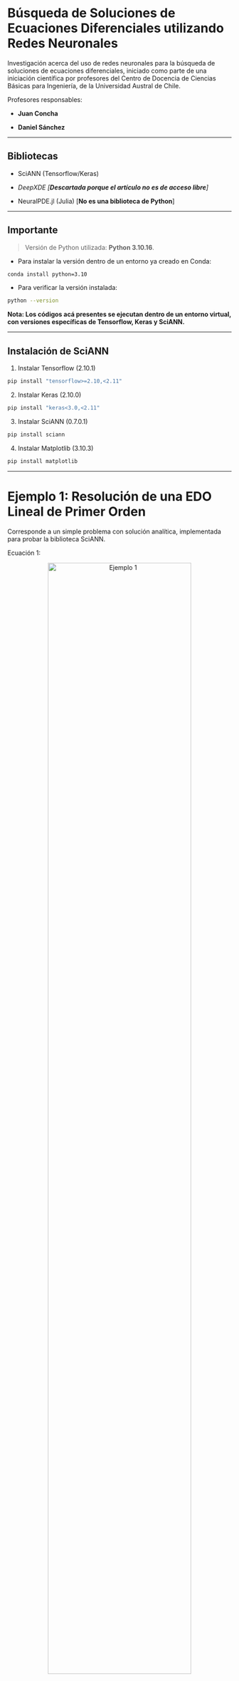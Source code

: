 # Búsqueda de Soluciones de Ecuaciones Diferenciales utilizando Redes Neuronales

Investigación acerca del uso de redes neuronales para la búsqueda de soluciones de ecuaciones diferenciales, iniciado como parte de una iniciación científica por profesores del Centro de Docencia de Ciencias Básicas para Ingeniería, de la Universidad Austral de Chile.

Profesores responsables: 

* **Juan Concha**

* **Daniel Sánchez**

---
## Bibliotecas

* SciANN (Tensorflow/Keras)

* _DeepXDE \[**Descartada porque el artículo no es de acceso libre**\]_

* NeuralPDE.jl (Julia) \[**No es una biblioteca de Python**\]


---
## Importante

> Versión de Python utilizada: **Python 3.10.16**.

* Para instalar la versión dentro de un entorno ya creado en Conda:

``` bash 
conda install python=3.10 
```

* Para verificar la versión instalada:

``` bash 
python --version
```


**Nota: Los códigos acá presentes se ejecutan dentro de un entorno virtual, con versiones específicas de Tensorflow, Keras y SciANN.**

---
## Instalación de SciANN

1. Instalar Tensorflow (2.10.1)

``` bash 
pip install "tensorflow>=2.10,<2.11" 
```

2. Instalar Keras (2.10.0)

``` bash 
pip install "keras<3.0,<2.11" 
```

3. Instalar SciANN (0.7.0.1)

``` bash 
pip install sciann 
```

4. Instalar Matplotlib (3.10.3)

``` bash 
pip install matplotlib 
```

---
# Ejemplo 1: Resolución de una EDO Lineal de Primer Orden

Corresponde a un simple problema con solución analítica, implementada para probar la biblioteca SciANN.

Ecuación 1:

<p align="center">
    <img src="Ejemplo-1/Ecuacion1.png" alt="Ejemplo 1" width="80%" />
</p>

Solución general:

<p align="center">
    <img src="Ejemplo-1/Ecuacion2.png" alt="Ejemplo 1" width="60%" />
</p>

Con C una constante.

Una vez obtenida la predicción de la solución para la Ecuación 1, se realiza la gráfica (utilizando Matplotlib) para C = 1, C = 2, C = 3, C = 4, C = 5

Las curvas generadas por SciANN están en los colores indicados. La curva de la solución exacta está en color negro.

<p align="center">
    <img src="Ejemplo-1/Ejemplo1.png" alt="Ejemplo 1" width="80%" />
</p>



## Código

``` python
import sciann as sn
import numpy as np
import matplotlib.pyplot as plt

# Definir variables
x = sn.Variable('x', dtype='float32')
C = sn.Variable('C', dtype='float32')  # Constante para la familia de soluciones

# Red neuronal para aproximar y(x; C)
y = sn.Functional('y', [x, C], 4*[20], activation='tanh')

# Derivada dy/dx
dydx = sn.diff(y, x)

# Ecuación diferencial: dy/dx + y = 0
ode = dydx + y

# Condición inicial: y(0; C) = C
IC = (1 - sn.sign(x - 0.01)) * (y - C)

# Modelo
model = sn.SciModel(
    inputs=[x, C],
    targets=[ode, IC],
    loss_func="mse",
    optimizer="adam",
)

# Datos de entrenamiento (x ∈ [0, 2], C ∈ [0.5, 5])
x_train = np.linspace(0, 2, 100)
C_train = np.linspace(0.5, 5, 50)
X, Cc = np.meshgrid(x_train, C_train)
X_flat = X.reshape(-1, 1)
Cc_flat = Cc.reshape(-1, 1)

# Entrenamiento
model.train(
    [X_flat, Cc_flat],
    ['zeros', 'zeros'],
    epochs=500,
    batch_size=256,
    verbose=0
)

# Predicción para C = 1, 2, 3, 4, 5
x_test = np.linspace(0, 2, 100)
C_test = [1, 2, 3, 4, 5]

plt.figure(figsize=(10, 6))
for c in C_test:
    # Solución numérica con SciANN
    y_pred = y.eval(model, [x_test, c * np.ones_like(x_test)])
    # Solución analítica utilizando 
    y_exact = c * np.exp(-x_test)
    plt.plot(x_test, y_pred, '--', label=f'SciANN (C={c})')
    plt.plot(x_test, y_exact, 'k:', linewidth=1)

plt.xlabel('x')
plt.ylabel('y(x)')
plt.title('Familia de soluciones: $y(x) = C e^{-x}$')
plt.legend()
plt.show()
```


---
# Ejemplo 2: Resolución de una EDO No Lineal de Primer Orden

Corresponde a un ejemplo de sistema eléctrico modelado, en el que se requieren soluciones **positivas** y **conservativas**.

Orientado a modelar el comportamiento físico de un circuito RC no lineal, donde el voltaje del capacitor *V(t)* debe ser siempre positivo debido a la presencia de un diodo ideal. La ecuación diferencial incluye un término no lineal para modelar la disipación de energía, garantizando que *V(t)* sea mayor o igual a *0*.

<p align="center">
    <img src="Ejemplo-2/Ejemplo2.png" alt="Ejemplo 2" width="80%" />
</p>


---
# Referencias

## Docs

* SciANN Documentation (https://www.sciann.com/)

## Artículos

* E. Haghighat, R. Juanes, _SciANN: A Keras/TensorFlow wrapper for scientific computations and physics-informed deep learning using artificial neural networks_ (https://www.sciencedirect.com/science/article/abs/pii/S0045782520307374)



